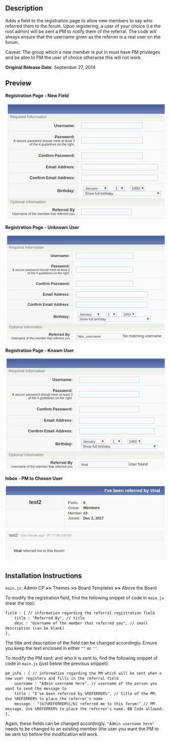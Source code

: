 ## Description

Adds a field to the registration page to allow new members to say who referred them to the forum. Upon registering, a user of your choice (i.e the root admin) will be sent a PM to notify them of the referral. The code will always ensure that the username given as the referrer is a real user on the forum.

Caveat: The group which a new member is put in must have PM privileges and be able to PM the user of choice otherwise this will not work.

**Original Release Date**: September 27, 2014

## Preview

**Registration Page - New Field**

![Before](./Preview/reg_page_1.png)

**Registration Page - Unknown User**

![Before](./Preview/reg_page_2.png)

**Registration Page - Known User**

![Before](./Preview/reg_page_3.png)

**Inbox - PM to Chosen User**

![Before](./Preview/pm.png)

## Installation Instructions

`main.js`: Admin CP **>>** Themes **>>** Board Templates **>>** Above the Board

To modify the registration field, find the following snippet of code in `main.js` (near the top):

~~~~
field : { // information regarding the referral registration field
	title : "Referred By", // title
	desc : "Username of the member that referred you", // small description (can be blank)
},
~~~~

The title and description of the field can be changed accordingly. Ensure you keep the text enclosed in either `""` or `''`.

To modify the PM sent, and who it is sent to, find the following snippet of code in `main.js` (just below the previous snippet):

~~~~
pm_info : { // information regarding the PM which will be sent when a new user registers and fills in the referral field
	username : "Admin username here", // username of the person you want to send the message to
	title : "I've been referred by %REFERRER%", // title of the PM. Use %REFERRER% to place the referrer's name
	message : "[b]%REFERRER%[/b] referred me to this forum!" // PM message. Use %REFERRER% to place the referrer's name. BB Code allowed.
},
~~~~

Again, these fields can be changed accordingly. `"Admin username here"` needs to be changed to an existing member (the user you want the PM to be sent to) before the modification will work.

